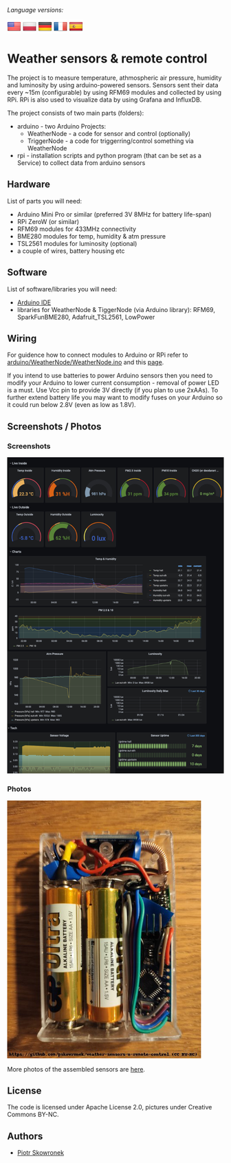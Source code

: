 _Language versions:_

[![EN](https://github.com/pskowronek/weather-sensors-n-remote-control/raw/main/www/flags/lang-US.png)](https://github.com/pskowronek/weather-sensors-n-remote-control) 
[![PL](https://github.com/pskowronek/weather-sensors-n-remote-control/raw/main/www/flags/lang-PL.png)](https://translate.googleusercontent.com/translate_c?sl=en&tl=pl&u=https://github.com/pskowronek/weather-sensors-n-remote-control)
[![DE](https://github.com/pskowronek/weather-sensors-n-remote-control/raw/main/www/flags/lang-DE.png)](https://translate.googleusercontent.com/translate_c?sl=en&tl=de&u=https://github.com/pskowronek/weather-sensors-n-remote-control)
[![FR](https://github.com/pskowronek/weather-sensors-n-remote-control/raw/main/www/flags/lang-FR.png)](https://translate.googleusercontent.com/translate_c?sl=en&tl=fr&u=https://github.com/pskowronek/weather-sensors-n-remote-control)
[![ES](https://github.com/pskowronek/weather-sensors-n-remote-control/raw/main/www/flags/lang-ES.png)](https://translate.googleusercontent.com/translate_c?sl=en&tl=es&u=https://github.com/pskowronek/weather-sensors-n-remote-control)

# Weather sensors & remote control

The project is to measure temperature, athmospheric air pressure, humidity and luminosity by using arduino-powered sensors. Sensors sent their data every ~15m (configurable) by using RFM69 modules and collected by using RPi. RPi is also used to visualize data by using Grafana and InfluxDB.

The project consists of two main parts (folders):

- arduino - two Arduino Projects:
	- WeatherNode - a code for sensor and control (optionally)
	- TriggerNode - a code for triggerring/control something via WeatherNode
- rpi - installation scripts and python program (that can be set as a Service) to collect data from arduino sensors

## Hardware

List of parts you will need:
- Arduino Mini Pro or similar (preferred 3V 8MHz for battery life-span)
- RPi ZeroW (or similar)
- RFM69 modules for 433MHz connectivity
- BME280 modules for temp, humidity & atm pressure
- TSL2561 modules for luminosity (optional)
- a couple of wires, battery housing etc

## Software

List of software/libraries you will need:
- [Arduino IDE](https://www.arduino.cc/en/software)
- libraries for WeatherNode & TiggerNode (via Arduino library): RFM69, SparkFunBME280, Adafruit_TSL2561, LowPower

## Wiring

For guidence how to connect modules to Arduino or RPi refer to [arduino/WeatherNode/WeatherNode.ino](https://github.com/pskowronek/weather-sensors-n-remote-control/blob/main/arduino/WeatherNode/WeatherNode.ino) and this [page](https://rpi-rfm69.readthedocs.io/en/latest/hookup.html).

If you intend to use batteries to power Arduino sensors then you need to modify your Arduino to lower current consumption - removal of power LED is a must. Use Vcc pin to provide 3V directly (if you plan to use 2xAAs).
To further extend battery life you may want to modify fuses on your Arduino so it could run below 2.8V (even as low as 1.8V).

## Screenshots / Photos

### Screenshots
![Screenshots](https://github.com/pskowronek/weather-sensors-n-remote-control/raw/main/www/screenshots/grafana.jpg)


### Photos
[![Assembled](https://github.com/pskowronek/weather-sensors-n-remote-control/raw/main/www/assembled/03.jpg)](https://pskowronek.github.io/weather-sensors-n-remote-control/www/assembled/index.html "Photos of assembled sensors, triggers etc")

More photos of the assembled sensors are [here](https://pskowronek.github.io/weather-sensors-n-remote-control/www/assembled/index.html "Photos of assembled sensors, triggers etc").


## License

The code is licensed under Apache License 2.0, pictures under Creative Commons BY-NC.

## Authors

- [Piotr Skowronek](https://github.com/pskowronek)
